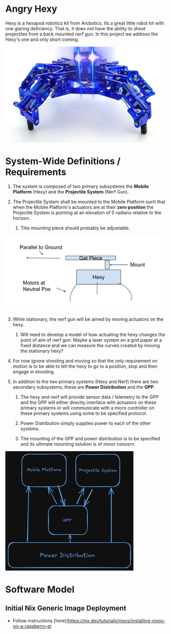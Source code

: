 # Angry Hexy

Hexy is a hexapod robotics kit from Arcbotics. Its a great little robot kit with one glaring deficiency. That is, it does not have the ability to shoot projectiles from a back mounted nerf gun. In this project we address the Hexy's one and only short coming.

![Yes, Yes, Image Funny](./readme_res/angry_hexy.jpeg)

# System-Wide Definitions / Requirements

1) The system is composed of two primary subsystems the **Mobile Platform** (Hexy) and the **Projectile System** (Nerf Gun).

2) The Projectile System shall be mounted to the Mobile Platform such that when the Mobile Platform's actuators are at their **zero position** the Projectile System is pointing at an elevation of 0 radians relative to the horizon.
    
    1) This mounting piece should probably be adjustable.

![Good Image, Yes](./readme_res/Neutral.png)

3) While stationary, the nerf gun will be aimed by moving actuators on the hexy.

    1) Will need to develop a model of how actuating the hexy changes the point of aim of nerf gun. Maybe a laser system on a grid paper at a fixed distance and we can measure the curves created by moving the stationary hexy?

4) For now ignore shooting and moving so that the only requirement on motion is to be able to tell the hexy to go to a position, stop and then engage in shooting.

5) In addition to the two primary systems (Hexy and Nerf) there are two secondary subsystems, these are **Power Distribution** and the **GPP**.

    1) The hexy and nerf will provide sensor data / telemetry to the GPP and the GPP will either directly interface with actuators on these primary systems or will communicate with a micro controller on these primary systems using some to be specified protocol.

    2) Power Distribution simply supplies power to each of the other systems.

    3) The mounting of the GPP and power distribution is to be specified and its ultimate mounting solution is of minor concern.

![blah](./readme_res/Block_Dia_Macro.png)

# Software Model

## Initial Nix Generic Image Deployment

* Follow instructions [here](https://nix.dev/tutorials/nixos/installing-nixos-on-a-raspberry-pi

    